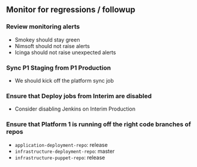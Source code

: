## Monitor for regressions / followup

### Review monitoring alerts

* Smokey should stay green
* Nimsoft should not raise alerts
* Icinga should not raise unexpected alerts

### Sync P1 Staging from P1 Production

* We should kick off the platform sync job

### Ensure that Deploy jobs from Interim are disabled

* Consider disabling Jenkins on Interim Production

### Ensure that Platform 1 is running off the right code branches of repos

* `application-deployment-repo`: release
* `infrastructure-deployment-repo`: master
* `infrastructure-puppet-repo`: release

